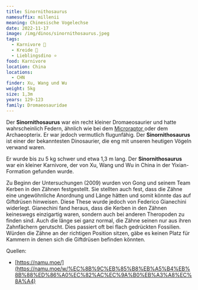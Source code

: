 ```yaml
---
title: Sinornithosaurus
namesuffix: millenii
meaning: Chinesische Vogelechse
date: 2022-11-17
image: /img/dinos/sinornithosaurus.jpeg
tags:
  - Karnivore 🥩
  - Kreide 🦴
  - Lieblingsdino ⭐
food: Karnivore
location: China
locations:
  - CHN
finder: Xu, Wang und Wu
weight: 5kg
size: 1,3m
years: 129-123
family: Dromaeosauridae
---
```

Der **Sinornithosaurus** war ein recht kleiner Dromaeosaurier und hatte wahrscheinlich Federn, ähnlich wie bei dem [Microraptor ](/dinos/microraptor/)oder dem Archaeopterix. Er war jedoch vermutlich flugunfähig. Der **Sinornithosaurus** ist einer der bekanntesten Dinosaurier, die eng mit unseren heutigen Vögeln verwand waren.

Er wurde bis zu 5 kg schwer und etwa 1,3 m lang. Der **Sinornithosaurus** war ein kleiner Karnivore, der von Xu, Wang und Wu in China in der Yixian-Formation gefunden wurde.

Zu Beginn der Untersuchungen (2009) wurden von Gong und seinem Team Kerben in den Zähnen festgestellt. Sie stellten auch fest, dass die Zähne eine ungewöhnliche Anordnung und Länge hätten und somit könnte das auf Giftdrüsen hinweisen. Diese These wurde jedoch von Federico Gianechini widerlegt. Gianechini fand heraus, dass die Kerben in den Zähnen keineswegs einzigartig waren, sondern auch bei anderen Theropoden zu finden sind. Auch die länge sei ganz normal, die Zähne seinen nur aus ihren Zahnfächern gerutscht. Dies passiert oft bei flach gedrückten Fossilien. Würden die Zähne an der richtigen Position sitzen, gäbe es keinen Platz für Kammern in denen sich die Giftdrüsen befinden könnten.

Quellen: 

* [https://namu.moe/](https://namu.moe/w/%EC%8B%9C%EB%85%B8%EB%A5%B4%EB%8B%88%ED%86%A0%EC%82%AC%EC%9A%B0%EB%A3%A8%EC%8A%A4)